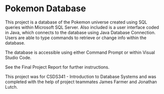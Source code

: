 # Pokemon Database

This project is a database of the Pokemon universe created using SQL queries within Microsoft SQL Server. Also included is a user interface coded in Java, which connects to the database using Java Database Connection. Users are able to type commands to retrieve or change info within the database.

The database is accessible using either Command Prompt or within Visual Studio Code.

See the Final Project Report for further instructions.

This project was for CSDS341 - Introduction to Database Systems and was completed with the help of project teammates James Farmer and Jonathan Lutch.
